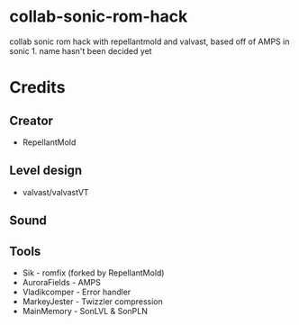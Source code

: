 # collab-sonic-rom-hack
collab sonic rom hack with repellantmold and valvast, based off of AMPS in sonic 1.
name hasn't been decided yet

# Credits
## Creator
* RepellantMold
## Level design
* valvast/valvastVT
## Sound

## Tools
* Sik - romfix (forked by RepellantMold)
* AuroraFields - AMPS
* Vladikcomper - Error handler
* MarkeyJester - Twizzler compression
* MainMemory - SonLVL & SonPLN
